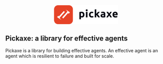 <div align="center">
<picture>
  <source media="(prefers-color-scheme: dark)" srcset="./static/pickaxe_dark.png">
  <img width="200" alt="Hatchet Logo" src="./static/pickaxe_light.png">
</picture>
</a>
</div>

## Pickaxe: a library for effective agents

Pickaxe is a library for building effective agents. An effective agent is an agent which is resilient to failure and built for scale.
